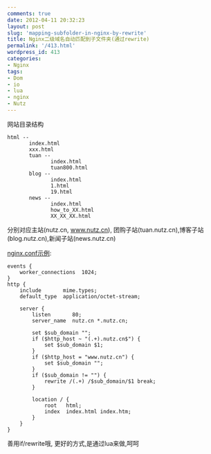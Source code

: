```yaml
---
comments: true
date: 2012-04-11 20:32:23
layout: post
slug: 'mapping-subfolder-in-nginx-by-rewrite'
title: Nginx二级域名自动匹配到子文件夹(通过rewrite)
permalink: '/413.html'
wordpress_id: 413
categories:
- Nginx
tags:
- Dom
- io
- lua
- nginx
- Nutz
---
```


网站目录结构

    html --
           index.html
           xxx.html
           tuan --
                  index.html
                  tuan800.html
           blog --
                  index.html
                  1.html
                  19.html
           news --
                  index.html
                  how_to_XX.html
                  XX_XX_XX.html
    
分别对应主站(nutz.cn, www.nutz.cn), 团购子站(tuan.nutz.cn),博客子站(blog.nutz.cn),新闻子站(news.nutz.cn)

[nginx.conf示例](https://gist.github.com/2359053):

    events {
        worker_connections  1024;
    }
    http {
        include       mime.types;
        default_type  application/octet-stream;
        
        server {
            listen       80;
            server_name  nutz.cn *.nutz.cn;
            
            set $sub_domain "";
            if ($http_host ~ "(.+).nutz.cn$") {
                set $sub_domain $1;
            }
            if ($http_host = "www.nutz.cn") {
                set $sub_domain "";
            }
            if ($sub_domain != "") {
                rewrite /(.+) /$sub_domain/$1 break;
            }
            
            location / {
                root   html;
                index  index.html index.htm;
            }
        }
    }
    
善用if/rewrite哦, 更好的方式,是通过lua来做,呵呵
